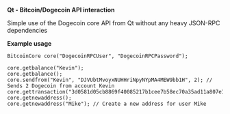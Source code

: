 **Qt - Bitcoin/Dogecoin API interaction**

Simple use of the Dogecoin core API from Qt without any heavy JSON-RPC dependencies

**Example usage**

    BitcoinCore core("DogecoinRPCUser", "DogecoinRPCPassword"); 
    
    core.getbalance("Kevin");
    core.getbalance();
    core.sendfrom("Kevin", "DJVUbtMvoyxNUHHriNpyNYpMA4MEW9bb1H", 2); // Sends 2 Dogecoin from account Kevin
    core.gettransaction("3d0581d05cb8869f40085217b1cee7b58ec70a35ad11a807e1c74808c0151c3b");
    core.getnewaddress();
    core.getnewaddress("Mike"); // Create a new address for user Mike
  

